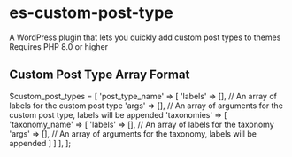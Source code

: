# es-custom-post-type
A WordPress plugin that lets you quickly add custom post types to themes
Requires PHP 8.0 or higher

## Custom Post Type Array Format
$custom_post_types = [
    'post_type_name' => [
       'labels' => [], // An array of labels for the custom post type
        'args' => [], // An array of arguments for the custom post type, labels will be appended
        'taxonomies' => [
            'taxonomy_name' => [
                'labels' => [], // An array of labels for the taxonomy
                'args' => [], // An array of arguments for the taxonomy, labels will be appended
            ]
        ]
    ],
];